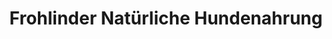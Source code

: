 ---
title: "Frohlinder Natürliche Hundenahrung"
url: /herne/frohlinder-natuerliche-hundenahrung/
shop: Tiere
---